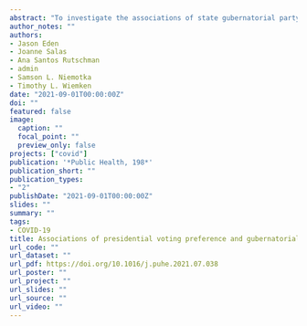 ```yaml
---
abstract: "To investigate the associations of state gubernatorial party control and 2016 county-level presidential election preference on COVID-19 case and death rates in the United States. This was a secondary analysis of publicly available data. Data including county-level COVID-19 case and death counts through February 9, 2021, 2020 gubernatorial data, and county-level US Census Bureau data, Broadstreet area deprivation index, and 2016 presidential voting tallies were included. Negative binomial regression estimated the adjusted impact of each variable on COVID-19 case and death rates. A total of 3102 counties in the 48 continental United States plus Washington DC were included. County-level case and death rates were higher (12% and 22%, respectively) in Republican vs Democrat controlled states. Case and death rates were higher in counties voting Republican vs Democrat in 2016 and were modified by counties with median ages ≥ 50 years (54% increase in case rate and 91% increase in death rate). These data further support the need for prevention efforts to focus on public health while extricating guidance and prevention from political agendas."
author_notes: ""
authors:
- Jason Eden
- Joanne Salas
- Ana Santos Rutschman
- admin
- Samson L. Niemotka
- Timothy L. Wiemken
date: "2021-09-01T00:00:00Z"
doi: ""
featured: false
image:
  caption: ""
  focal_point: ""
  preview_only: false
projects: ["covid"]
publication: '*Public Health, 198*'
publication_short: ""
publication_types:
- "2"
publishDate: "2021-09-01T00:00:00Z"
slides: ""
summary: ""
tags:
- COVID-19
title: Associations of presidential voting preference and gubernatorial control with county-level COVID-19 case and death rates in the continental United States
url_code: ""
url_dataset: ""
url_pdf: https://doi.org/10.1016/j.puhe.2021.07.038
url_poster: ""
url_project: ""
url_slides: ""
url_source: ""
url_video: ""
---
```

